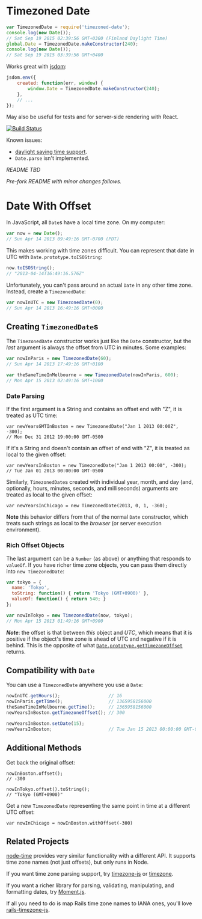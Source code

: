 # Timezoned Date

```javascript
var TimezonedDate = require('timezoned-date');
console.log(new Date());
// Sat Sep 19 2015 02:39:56 GMT+0300 (Finland Daylight Time)
global.Date = TimezonedDate.makeConstructor(240);
console.log(new Date());
// Sat Sep 19 2015 03:39:56 GMT+0400
```

Works great with [jsdom](https://github.com/tmpvar/jsdom):

```javascript
jsdom.env({
	created: function(err, window) {
		window.Date = TimezonedDate.makeConstructor(240);
	},
    // ...
});
```

May also be useful for tests and for server-side rendering with React.

[![Build Status](https://travis-ci.org/thorn0/timezoned-date.svg?branch=master)](https://travis-ci.org/thorn0/timezoned-date)

Known issues:

* [daylight saving time support](https://github.com/jamesarosen/date-with-offset/pull/1).
* `Date.parse` isn't implemented.

*README TBD*

*Pre-fork README with minor changes follows.*

# Date With Offset

In JavaScript, all `Date`s have a local time zone. On my computer:

```javascript
var now = new Date();
// Sun Apr 14 2013 09:49:16 GMT-0700 (PDT)
```

This makes working with time zones difficult. You can represent that date in
UTC with `Date.prototype.toISOString`:

```javascript
now.toISOString();
// "2013-04-14T16:49:16.576Z"
```

Unfortunately, you can't pass around an actual `Date` in any other time zone.
Instead, create a `TimezonedDate`:

```javascript
var nowInUTC = new TimezonedDate(0);
// Sun Apr 14 2013 16:49:16 GMT+0000
```

## Creating `TimezonedDate`s

The `TimezonedDate` constructor works just like the `Date` constructor, but
the *last* argument is always the offset from UTC in minutes. Some examples:

```javascript
var nowInParis = new TimezonedDate(60);
// Sun Apr 14 2013 17:49:16 GMT+0100

var theSameTimeInMelbourne = new TimezonedDate(nowInParis, 600);
// Mon Apr 15 2013 02:49:16 GMT+1000
```

### Date Parsing

If the first argument is a String and contains an offset end with "Z",
it is treated as UTC time:

```
var newYearsGMTInBoston = new TimezonedDate("Jan 1 2013 00:00Z", -300);
// Mon Dec 31 2012 19:00:00 GMT-0500
```

If it's a String and doesn't contain an offset of end with "Z", it is treated
as local to the given offset:

```
var newYearsInBoston = new TimezonedDate("Jan 1 2013 00:00", -300);
// Tue Jan 01 2013 00:00:00 GMT-0500
```

Similarly, `TimezonedDate`s created with individual year, month, and day
(and, optionally, hours, minutes, seconds, and milliseconds) arguments are
treated as local to the given offset:

```
var newYearsInChicago = new TimezonedDate(2013, 0, 1, -360);
```

**Note** this behavior differs from that of the normal `Date` constructor,
which treats such strings as local to the *browser* (or server execution
environment).

### Rich Offset Objects

The last argument can be a `Number` (as above) or anything that responds to
`valueOf`. If you have richer time zone objects, you can pass them directly
into `new TimezonedDate`:

```javascript
var tokyo = {
  name: 'Tokyo',
  toString: function() { return 'Tokyo (GMT+0900)' },
  valueOf: function() { return 540; }
};

var nowInTokyo = new TimezonedDate(now, tokyo);
// Mon Apr 15 2013 01:49:16 GMT+0900
```
***Note***: the offset is that between *this* object and *UTC*, which means
that it is positive if the object's time zone is ahead of UTC and negative
if it is behind. This is the opposite of what
[`Date.prototype.getTimezoneOffset`](https://developer.mozilla.org/en-US/docs/JavaScript/Reference/Global_Objects/Date/getTimezoneOffset)
returns.

## Compatibility with `Date`

You can use a `TimezonedDate` anywhere you use a `Date`:

```javascript
nowInUTC.getHours();                  // 16
nowInParis.getTime();                 // 1365958156000
theSameTimeInMelbourne.getTime();     // 1365958156000
newYearsInBoston.getTimezoneOffset(); // 300

newYearsInBoston.setDate(15);
newYearsInBoston;                     // Tue Jan 15 2013 00:00:00 GMT-0500
```

## Additional Methods

Get back the original offset:

```
nowInBoston.offset();
// -300

nowInTokyo.offset().toString();
// "Tokyo (GMT+0900)"
```

Get a new `TimezonedDate` representing the same point in time at a
different UTC offset:

```
var nowInChicago = nowInBoston.withOffset(-300)
```

## Related Projects

[node-time](https://github.com/TooTallNate/node-time) provides very similar
functionality with a different API. It supports time zone names (not just
offsets), but only runs in Node.

If you want time zone parsing support, try
[timezone-js](https://github.com/mde/timezone-js) or
[timezone](https://npmjs.org/package/timezone).

If you want a richer library for parsing, validating, manipulating, and
formatting dates, try [Moment.js](http://momentjs.com/).

If all you need to do is map Rails time zone names to IANA ones, you'll love
[rails-timezone-js](https://github.com/davidwood/rails-timezone-js).
